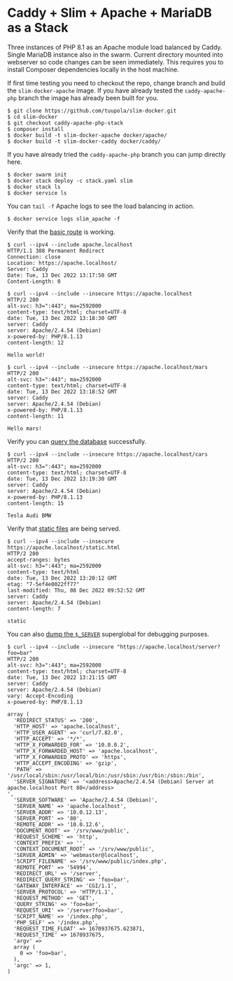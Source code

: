 # Caddy + Slim + Apache + MariaDB as a Stack

Three instances of PHP 8.1 as an Apache module load balanced by Caddy. Single MariaDB instance also in the swarm. Current directory mounted into webserver so code changes can be seen immediately. This requires you to install Composer dependencies locally in the host machine.

If first time testing you need to checkout the repo, change branch and build the `slim-docker-apache` image. If you have already tested the `caddy-apache-php` branch the image has already been built for you.

```
$ git clone https://github.com/tuupola/slim-docker.git
$ cd slim-docker
$ git checkout caddy-apache-php-stack
$ composer install
$ docker build -t slim-docker-apache docker/apache/
$ docker build -t slim-docker-caddy docker/caddy/
```

If you have already tried the `caddy-apache-php` branch you can jump directly here.

```
$ docker swarm init
$ docker stack deploy -c stack.yaml slim
$ docker stack ls
$ docker service ls
```

You can `tail -f` Apache logs to see the load balancing in action.

```
$ docker service logs slim_apache -f
```

Verify that the [basic route](https://github.com/tuupola/slim-docker/blob/apache-php/app.php#L43-L51) is working.

```
$ curl --ipv4 --include apache.localhost
HTTP/1.1 308 Permanent Redirect
Connection: close
Location: https://apache.localhost/
Server: Caddy
Date: Tue, 13 Dec 2022 13:17:50 GMT
Content-Length: 0

$ curl --ipv4 --include --insecure https://apache.localhost
HTTP/2 200
alt-svc: h3=":443"; ma=2592000
content-type: text/html; charset=UTF-8
date: Tue, 13 Dec 2022 13:18:30 GMT
server: Caddy
server: Apache/2.4.54 (Debian)
x-powered-by: PHP/8.1.13
content-length: 12

Hello world!

$ curl --ipv4 --include --insecure https://apache.localhost/mars
HTTP/2 200
alt-svc: h3=":443"; ma=2592000
content-type: text/html; charset=UTF-8
date: Tue, 13 Dec 2022 13:18:52 GMT
server: Caddy
server: Apache/2.4.54 (Debian)
x-powered-by: PHP/8.1.13
content-length: 11

Hello mars!
```

Verify you can [query the database](https://github.com/tuupola/slim-docker/blob/apache-php/app.php#L26-L41) successfully.

```
$ curl --ipv4 --include --insecure https://apache.localhost/cars
HTTP/2 200
alt-svc: h3=":443"; ma=2592000
content-type: text/html; charset=UTF-8
date: Tue, 13 Dec 2022 13:19:30 GMT
server: Caddy
server: Apache/2.4.54 (Debian)
x-powered-by: PHP/8.1.13
content-length: 15

Tesla Audi BMW
```

Verify that [static files](https://github.com/tuupola/slim-docker/blob/apache-php/public/static.html) are being served.

```
$ curl --ipv4 --include --insecure https://apache.localhost/static.html
HTTP/2 200
accept-ranges: bytes
alt-svc: h3=":443"; ma=2592000
content-type: text/html
date: Tue, 13 Dec 2022 13:20:12 GMT
etag: "7-5ef4e0022ff77"
last-modified: Thu, 08 Dec 2022 09:52:52 GMT
server: Caddy
server: Apache/2.4.54 (Debian)
content-length: 7

static
```

You can also [dump the `$_SERVER`](https://github.com/tuupola/slim-docker/blob/apache-php/app.php#L17-L24) superglobal for debugging purposes.

```
$ curl --ipv4 --include --insecure "https://apache.localhost/server?foo=bar"
HTTP/2 200
alt-svc: h3=":443"; ma=2592000
content-type: text/html; charset=UTF-8
date: Tue, 13 Dec 2022 13:21:15 GMT
server: Caddy
server: Apache/2.4.54 (Debian)
vary: Accept-Encoding
x-powered-by: PHP/8.1.13

array (
  'REDIRECT_STATUS' => '200',
  'HTTP_HOST' => 'apache.localhost',
  'HTTP_USER_AGENT' => 'curl/7.82.0',
  'HTTP_ACCEPT' => '*/*',
  'HTTP_X_FORWARDED_FOR' => '10.0.0.2',
  'HTTP_X_FORWARDED_HOST' => 'apache.localhost',
  'HTTP_X_FORWARDED_PROTO' => 'https',
  'HTTP_ACCEPT_ENCODING' => 'gzip',
  'PATH' => '/usr/local/sbin:/usr/local/bin:/usr/sbin:/usr/bin:/sbin:/bin',
  'SERVER_SIGNATURE' => '<address>Apache/2.4.54 (Debian) Server at apache.localhost Port 80</address>
',
  'SERVER_SOFTWARE' => 'Apache/2.4.54 (Debian)',
  'SERVER_NAME' => 'apache.localhost',
  'SERVER_ADDR' => '10.0.12.13',
  'SERVER_PORT' => '80',
  'REMOTE_ADDR' => '10.0.12.6',
  'DOCUMENT_ROOT' => '/srv/www/public',
  'REQUEST_SCHEME' => 'http',
  'CONTEXT_PREFIX' => '',
  'CONTEXT_DOCUMENT_ROOT' => '/srv/www/public',
  'SERVER_ADMIN' => 'webmaster@localhost',
  'SCRIPT_FILENAME' => '/srv/www/public/index.php',
  'REMOTE_PORT' => '54994',
  'REDIRECT_URL' => '/server',
  'REDIRECT_QUERY_STRING' => 'foo=bar',
  'GATEWAY_INTERFACE' => 'CGI/1.1',
  'SERVER_PROTOCOL' => 'HTTP/1.1',
  'REQUEST_METHOD' => 'GET',
  'QUERY_STRING' => 'foo=bar',
  'REQUEST_URI' => '/server?foo=bar',
  'SCRIPT_NAME' => '/index.php',
  'PHP_SELF' => '/index.php',
  'REQUEST_TIME_FLOAT' => 1670937675.623871,
  'REQUEST_TIME' => 1670937675,
  'argv' =>
  array (
    0 => 'foo=bar',
  ),
  'argc' => 1,
)
```